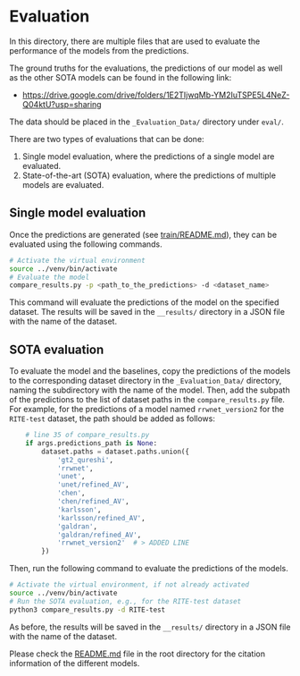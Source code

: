 # Evaluation

In this directory, there are multiple files that are used to evaluate the performance of the models from the predictions.

The ground truths for the evaluations, the predictions of our model as well as the other SOTA models can be found in the following link:
- <https://drive.google.com/drive/folders/1E2TIjwqMb-YM2IuTSPE5L4NeZ-Q04ktU?usp=sharing>

The data should be placed in the `_Evaluation_Data/` directory under `eval/`.


There are two types of evaluations that can be done:
1. Single model evaluation, where the predictions of a single model are evaluated.
2. State-of-the-art (SOTA) evaluation, where the predictions of multiple models are evaluated.


## Single model evaluation

Once the predictions are generated (see [train/README.md](train/README.md)), they can be evaluated using the following commands.

```bash
# Activate the virtual environment
source ../venv/bin/activate
# Evaluate the model
compare_results.py -p <path_to_the_predictions> -d <dataset_name>
```

This command will evaluate the predictions of the model on the specified dataset. The results will be saved in the `__results/` directory in a JSON file with the name of the dataset.


## SOTA evaluation


To evaluate the model and the baselines, copy the predictions of the models to the corresponding dataset directory in the `_Evaluation_Data/` directory, naming the subdirectory with the name of the model. Then, add the subpath of the predictions to the list of dataset paths in the `compare_results.py` file. For example, for the predictions of a model named `rrwnet_version2` for the `RITE-test` dataset, the path should be added as follows:

```python
    # line 35 of compare_results.py
    if args.predictions_path is None:
        dataset.paths = dataset.paths.union({
            'gt2_qureshi',
            'rrwnet',
            'unet',
            'unet/refined_AV',
            'chen',
            'chen/refined_AV',
            'karlsson',
            'karlsson/refined_AV',
            'galdran',
            'galdran/refined_AV',
            'rrwnet_version2'  # > ADDED LINE
        })
```

Then, run the following command to evaluate the predictions of the models.

```bash
# Activate the virtual environment, if not already activated
source ../venv/bin/activate
# Run the SOTA evaluation, e.g., for the RITE-test dataset
python3 compare_results.py -d RITE-test
```

As before, the results will be saved in the `__results/` directory in a JSON file with the name of the dataset.


Please check the [README.md](README.md) file in the root directory for the citation information of the different models.
